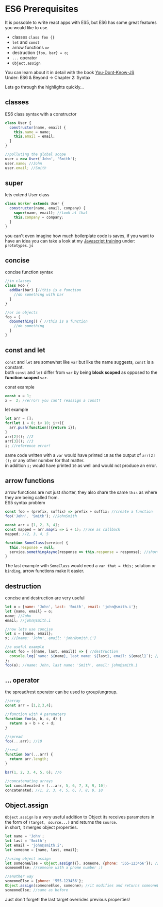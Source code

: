 # ES6 Prerequisites
It is possoble to write react apps with ES5, but ES6 has some great features you would like to use.

- classes `class foo {}`
- `let` and `const`
- arrow functions `=>`
- destruction `{foo, bar} = o;`
- `...` operator
- `Object.assign`

You can learn about it in detail with the book [You-Dont-Know-JS](github.com/getify/You-Dont-Know-JS)  
Under: ES6 & Beyond -> Chapter 2: Syntax  

Lets go through the highlights quickly...

## classes
ES6 class syntax with a constructor
```javascript
class User {
  constructor(name, email) {
    this.name = name;
    this.email = email;
  }
}

//polluting the global scope
user = new User('John', 'Smith');
user.name; //John
user.email; //Smith
```

## super
lets extend User class
```javascript
class Worker extends User {
  constructor(name, email, company) {
    super(name, email); //look at that
    this.company = company;
  }
}
```
you can't even imagine how much boilerplate code is saves, if you want to have an idea you can take a look at my [Javascript training](github.com/zerkotin/javascript) under: `prototypes.js`

## concise
concise function syntax
```javascript
//in classes
class Foo {
  addBar(bar) {//this is a function
    //do something with bar
  }
}

//or in objects
foo = {
  doSomething() { //this is a function
    //do something
  }
}
```

## const and let
`const` and `let` are somewhat like `var` but like the name suggests, `const` is a constant.  
both `const` and `let` differ from `var` by being __block scoped__ as opposed to the __function scoped__ `var`.

const example
```javascript
const x = 1;
x =  2; //error! you can't reassign a const!
```
let example
```javascript
let arr = [];
for(let i = 0; i< 10; i++){
  arr.push(function(){return i});
}
arr[2](); //2
arr[3](); //3
i; //reference error!
```
same code written with a `var` would have printed `10` as the output of `arr[2]();` or any other number for that matter.  
in addition `i;` would have printed `10` as well and would not produce an error.  

## arrow functions
arrow functions are not just shorter, they also share the same `this` as where they are being called from.  
ES5 syntax problem
```javascript
const foo = (prefix, suffix) => prefix + suffix; //create a function
foo('John', 'Smith'); //JohnSmith

const arr = [1, 2, 3, 4];
const mapped = arr.map(i => i + 1); //use as callback
mapped; //2, 3, 4, 5

function SomeClass(service) {
  this.response = null;
  service.somethingAsync(response => this.response = response); //short and to the point
}
```
The last example with `SomeClass` would need a `var that = this;` solution or `binding`, arrow functions make it easier.  

## destruction
concise and destruction are very useful
```javascript
let o = {name: 'John', last: 'Smith', email: 'john@smith.i'};
let {name, email} = o;
name; //John
email; //john@smith.i

//now lets use concise
let x = {name, email};
x; //{name: 'John', email: 'john@smith.i'}

//a useful example
const foo = ({name, last, email}) => { //destruction
  console.log(`name: ${name}, last name: ${last}, email: ${email}`); //ES6 template strings
};
foo(o); //name: John, last name: 'Smith', email: john@smith.i
```

## ... operator
the spread/rest operator can be used to group/ungroup.
```javascript
//array
const arr = [1,2,3,4];

//function with 4 parameters
function foo(a, b, c, d) {
  return a + b + c + d;
}

//spread
foo(...arr); //10

//rest
function bar(...arr) {
  return arr.length;
}

bar(1, 2, 3, 4, 5, 6); //6

//concatenating arrays
let concatenated = [...arr, 5, 6, 7, 8, 9, 10];
concatenated; //1, 2, 3, 4, 5, 6, 7, 8, 9, 10

```

## Object.assign
`Object.assign` is a very useful addition to Object its receives parameters in the form of `(target, source...)` and returns the `source`.  
in short, it merges object properties.
```javascript
let name = 'John';
let last = 'Smith';
let email = 'john@smith.i';
let someone = {name, last, email};

//using object assign
let someoneElse = Object.assign({}, someone, {phone: '555-123456'}); //modifies an empty object and assigns the result to somoneElse
someoneElse; //someone with a phone number ;)

//another way
someoneElse = {phone: '555-123456'};
Object.assign(someoneElse, someone); //it modifies and returns someoneElse
someoneElse; //same as before
```
Just don't forget! the last target overrides previous properties!
